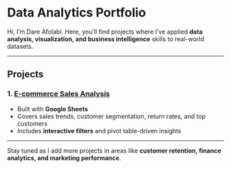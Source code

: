 # Data Analytics Portfolio  

 Hi, I’m Dare Afolabi. Here, you’ll find projects where I’ve applied **data analysis, visualization, and business intelligence** skills to real-world datasets.

---

## Projects

### 1. [E-commerce Sales Analysis](./projects/ecommerce-sales-analysis)  
- Built with **Google Sheets**  
- Covers sales trends, customer segmentation, return rates, and top customers  
- Includes **interactive filters** and pivot table-driven insights  

---

Stay tuned as I add more projects in areas like **customer retention, finance analytics, and marketing performance**.
